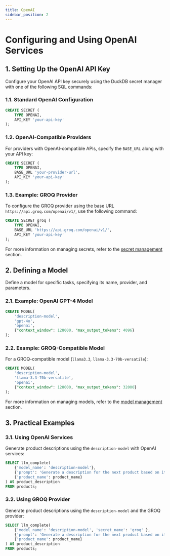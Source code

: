 ```yaml
---
title: OpenAI  
sidebar_position: 2  
---
```


# Configuring and Using OpenAI Services  

## 1. Setting Up the OpenAI API Key  

Configure your OpenAI API key securely using the DuckDB secret manager with one of the following SQL commands:  

### 1.1. Standard OpenAI Configuration  

```sql  
CREATE SECRET (
    TYPE OPENAI,
    API_KEY 'your-api-key'
);  
```  

### 1.2. OpenAI-Compatible Providers  

For providers with OpenAI-compatible APIs, specify the `BASE_URL` along with your API key:  

```sql  
CREATE SECRET (
    TYPE OPENAI,
    BASE_URL 'your-provider-url',
    API_KEY 'your-api-key'
);  
```  

### 1.3. Example: GROQ Provider  

To configure the GROQ provider using the base URL `https://api.groq.com/openai/v1/`, use the following command:  

```sql  
CREATE SECRET groq (
    TYPE OPENAI,
    BASE_URL 'https://api.groq.com/openai/v1/',
    API_KEY 'your-api-key'
);  
```  

For more information on managing secrets, refer to the [secret management](/docs/resource-management/secret-management) section.  

## 2. Defining a Model  

Define a model for specific tasks, specifying its name, provider, and parameters.  

### 2.1. Example: OpenAI GPT-4 Model  

```sql  
CREATE MODEL(
    'description-model',
    'gpt-4o',
    'openai',
    {"context_window": 128000, "max_output_tokens": 4096}
);  
```  

### 2.2. Example: GROQ-Compatible Model  

For a GROQ-compatible model (`llama3.3`, `llama-3.3-70b-versatile`):  

```sql  
CREATE MODEL(
    'description-model',
    'llama-3.3-70b-versatile',
    'openai',
    {"context_window": 128000, "max_output_tokens": 32000}
);  
```  

For more information on managing models, refer to the [model management](/docs/resource-management/model-management) section.

## 3. Practical Examples  

### 3.1. Using OpenAI Services

Generate product descriptions using the `description-model` with OpenAI services:  

```sql  
SELECT llm_complete(
    {'model_name': 'description-model'},
    {'prompt': 'Generate a description for the next product based on its product name.'},
    {'product_name': product_name}
) AS product_description  
FROM products;  
```  

### 3.2. Using GROQ Provider  

Generate product descriptions using the `description-model` and the GROQ provider:  

```sql  
SELECT llm_complete(
    {'model_name': 'description-model', 'secret_name': 'groq' },
    {'prompt': 'Generate a description for the next product based on its product name.'},
    {'product_name': product_name}
) AS product_description  
FROM products;  
```  
